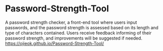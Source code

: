 # Password-Strength-Tool
A password strength checker, a front-end tool where users input passwords, and the password strength is assessed based on its length and type of characters contained. Users receive feedback informing of their password strength, and improvements will be suggested if needed. <br/> https://ojieok.github.io/Password-Strength-Tool/
